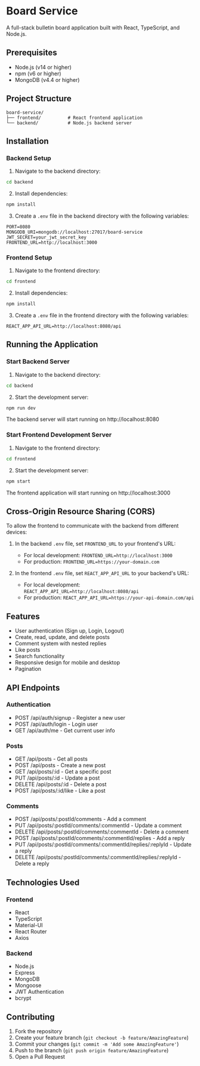# Board Service

A full-stack bulletin board application built with React, TypeScript, and Node.js.

## Prerequisites

- Node.js (v14 or higher)
- npm (v6 or higher)
- MongoDB (v4.4 or higher)

## Project Structure

```
board-service/
├── frontend/          # React frontend application
└── backend/           # Node.js backend server
```

## Installation

### Backend Setup

1. Navigate to the backend directory:
```bash
cd backend
```

2. Install dependencies:
```bash
npm install
```

3. Create a `.env` file in the backend directory with the following variables:
```env
PORT=8080
MONGODB_URI=mongodb://localhost:27017/board-service
JWT_SECRET=your_jwt_secret_key
FRONTEND_URL=http://localhost:3000
```

### Frontend Setup

1. Navigate to the frontend directory:
```bash
cd frontend
```

2. Install dependencies:
```bash
npm install
```

3. Create a `.env` file in the frontend directory with the following variables:
```env
REACT_APP_API_URL=http://localhost:8080/api
```

## Running the Application

### Start Backend Server

1. Navigate to the backend directory:
```bash
cd backend
```

2. Start the development server:
```bash
npm run dev
```

The backend server will start running on http://localhost:8080

### Start Frontend Development Server

1. Navigate to the frontend directory:
```bash
cd frontend
```

2. Start the development server:
```bash
npm start
```

The frontend application will start running on http://localhost:3000

## Cross-Origin Resource Sharing (CORS)

To allow the frontend to communicate with the backend from different devices:

1. In the backend `.env` file, set `FRONTEND_URL` to your frontend's URL:
   - For local development: `FRONTEND_URL=http://localhost:3000`
   - For production: `FRONTEND_URL=https://your-domain.com`

2. In the frontend `.env` file, set `REACT_APP_API_URL` to your backend's URL:
   - For local development: `REACT_APP_API_URL=http://localhost:8080/api`
   - For production: `REACT_APP_API_URL=https://your-api-domain.com/api`

## Features

- User authentication (Sign up, Login, Logout)
- Create, read, update, and delete posts
- Comment system with nested replies
- Like posts
- Search functionality
- Responsive design for mobile and desktop
- Pagination

## API Endpoints

### Authentication
- POST /api/auth/signup - Register a new user
- POST /api/auth/login - Login user
- GET /api/auth/me - Get current user info

### Posts
- GET /api/posts - Get all posts
- POST /api/posts - Create a new post
- GET /api/posts/:id - Get a specific post
- PUT /api/posts/:id - Update a post
- DELETE /api/posts/:id - Delete a post
- POST /api/posts/:id/like - Like a post

### Comments
- POST /api/posts/:postId/comments - Add a comment
- PUT /api/posts/:postId/comments/:commentId - Update a comment
- DELETE /api/posts/:postId/comments/:commentId - Delete a comment
- POST /api/posts/:postId/comments/:commentId/replies - Add a reply
- PUT /api/posts/:postId/comments/:commentId/replies/:replyId - Update a reply
- DELETE /api/posts/:postId/comments/:commentId/replies/:replyId - Delete a reply

## Technologies Used

### Frontend
- React
- TypeScript
- Material-UI
- React Router
- Axios

### Backend
- Node.js
- Express
- MongoDB
- Mongoose
- JWT Authentication
- bcrypt

## Contributing

1. Fork the repository
2. Create your feature branch (`git checkout -b feature/AmazingFeature`)
3. Commit your changes (`git commit -m 'Add some AmazingFeature'`)
4. Push to the branch (`git push origin feature/AmazingFeature`)
5. Open a Pull Request 